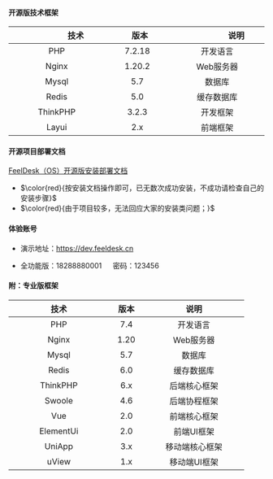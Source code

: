 #### 开源版技术框架

| <img width=75/>技术<img width=75/> | <img width=10/>版本<img width=75/> | <img width=75/>说明<img width=75/> |
| :--------------------------------: | :--------------------------------: | :--------------------------------: |
|                PHP                |               7.2.18               |              开发语言              |
|               Nginx               |               1.20.2               |             Web服务器             |
|               Mysql               |                5.7                |               数据库               |
|               Redis               |                5.0                |             缓存数据库             |
|              ThinkPHP              |               3.2.3               |              开发框架              |
|               Layui               |                2.x                |              前端框架              |

#### 开源项目部署文档

[FeelDesk（OS）开源版安装部署文档](http://wiki.feelec.com.cn/zyplayer-doc-manage/doc-wiki#/page/share/view?space=f5d0a27926d64cafbe69190174cbef64&pageId=284)

- $\color{red}{按安装文档操作即可，已无数次成功安装，不成功请检查自己的安装步骤}$
- $\color{red}{由于项目较多，无法回应大家的安装类问题；}$

#### 体验账号

- 演示地址：https://dev.feeldesk.cn

- 全功能版：18288880001 &emsp; 密码：123456

#### 附：专业版框架

| <img width=75/>技术<img width=75/> | <img width=10/>版本<img width=10/> | <img width=75/>说明<img width=75/> |
| :--------------------------------: | :--------------------------------: | :--------------------------------: |
|                PHP                |                7.4                |              开发语言              |
|               Nginx               |                1.20                |             Web服务器             |
|               Mysql               |                5.7                |               数据库               |
|               Redis               |                6.0                |             缓存数据库             |
|              ThinkPHP              |                6.x                |            后端核心框架            |
|               Swoole               |                4.6                |            后端协程框架            |
|                Vue                |                2.0                |            前端核心框架            |
|             ElementUi             |                2.0                |             前端UI框架             |
|               UniApp               |                3.x                |           移动端核心框架           |
|               uView               |                1.x                |            移动端UI框架            |